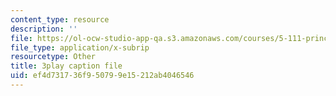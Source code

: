 ```yaml
---
content_type: resource
description: ''
file: https://ol-ocw-studio-app-qa.s3.amazonaws.com/courses/5-111-principles-of-chemical-science-fall-2008/ef4d731736f950799e15212ab4046546_pkNwvhEm1GQ.srt
file_type: application/x-subrip
resourcetype: Other
title: 3play caption file
uid: ef4d7317-36f9-5079-9e15-212ab4046546
---
```

